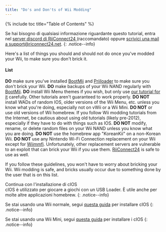 ```yaml
---
title: "Do's and Don'ts of Wii Modding"
---
```


{% include toc title="Table of Contents" %}

Se hai bisogno di qualsiasi informazione riguardante questo tutorial, entra nel [server discord di RiiConnect24 ](https://discord.gg/rc24)(raccomandato) oppure [scrivici una mail a support@riconnect24.net](mailto:support@riiconnect24.net).
{: .notice--info}

Here's a list of things you should and should not do once you've modded your Wii, to make sure you don't brick it.

#### List
**DO** make sure you've installed [BootMii](/bootmii) and [Priiloader](/priiloader) to make sure you don't brick your Wii. **DO** make backups of your Wii NAND regularly with [BootMii](/bootmii). **DO** install Wii Menu themes if you wish, but only use [our tutorial for it](/themes) carefully. Other tutorials aren't guaranteed to work properly. **DO NOT** install WADs of random IOS, older versions of the Wii Menu, etc. unless you know what you're doing, especially not on vWii or a Wii Mini. **DO NOT** or use old versions of Wii homebrew. If you follow Wii modding tutorials from the Internet, be cautious about using old tutorials (likely pre-2012), especially if they have to do with things such as IOS. **DO NOT** modify, rename, or delete random files on your Wii NAND unless you know what you are doing. **DO NOT** use the homebrew app "KoreanKii" on a non-Korean Wii. **DO NOT** use any Nintendo Wi-Fi Connection replacement on your Wii except for [Wiimmfi](/wiimmfi). Unfortunately, other replacement servers are vulnerable to an exploit that can brick your Wii if you use them. [RiiConnect24](/riiconnect24) is safe to use as well.

If you follow these guidelines, you won't have to worry about bricking your Wii. Wii modding is safe, and bricks usually occur due to something done by the user that is on this list.

Continua con l'installazione di cIOS<br> cIOS è utilizzato per giocare a giochi con un USB Loader. È utile anche per molte altre applicazioni homebrew.
{: .notice--info}

Se stai usando una Wii normale, segui [questa guida](cios) per installare cIOS
{: .notice--info}

Se stai usando una Wii Mini, segui [questa guida](cios-mini) per installare i cIOS
{: .notice--info}
